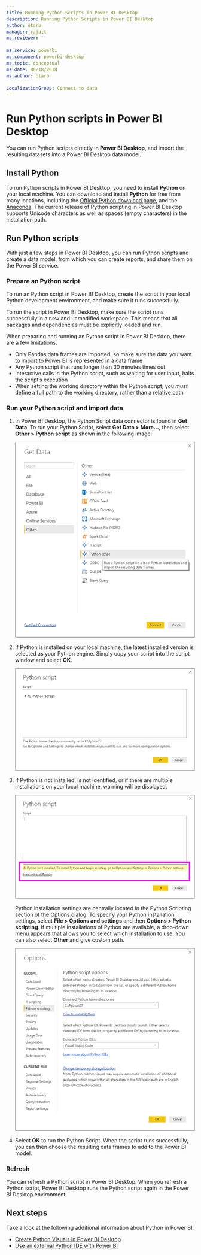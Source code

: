 ```yaml
---
title: Running Python Scripts in Power BI Desktop
description: Running Python Scripts in Power BI Desktop
author: otarb
manager: rajatt
ms.reviewer: ''

ms.service: powerbi
ms.component: powerbi-desktop
ms.topic: conceptual
ms.date: 06/18/2018
ms.author: otarb

LocalizationGroup: Connect to data
---
```

# Run Python scripts in Power BI Desktop
You can run Python scripts directly in **Power BI Desktop**, and import the resulting datasets into a Power BI Desktop data model.

## Install Python
To run Python scripts in Power BI Desktop, you need to install **Python** on your local machine. You can download and install **Python** for free from many locations, including the [Official Python download page](https://www.python.org/), and the [Anaconda](https://anaconda.org/anaconda/python/). The current release of Python scripting in Power BI Desktop supports Unicode characters as well as spaces (empty characters) in the installation path.

## Run Python scripts
With just a few steps in Power BI Desktop, you can run Python scripts and create a data model, from which you can create reports, and share them on the Power BI service.

### Prepare an Python script
To run an Python script in Power BI Desktop, create the script in your local Python development environment, and make sure it runs successfully.

To run the script in Power BI Desktop, make sure the script runs successfully in a new and unmodified workspace. This means that all packages and dependencies must be explicitly loaded and run.

When preparing and running an Python script in Power BI Desktop, there are a few limitations:

* Only Pandas data frames are imported, so make sure the data you want to import to Power BI is represented in a data frame
* Any Python script that runs longer than 30 minutes times out
* Interactive calls in the Python script, such as waiting for user input, halts the script’s execution
* When setting the working directory within the Python script, you *must* define a full path to the working directory, rather than a relative path

### Run your Python script and import data
1. In Power BI Desktop, the Python Script data connector is found in **Get Data**. To run your Python Script, select **Get Data &gt; More...**, then select **Other &gt; Python script** as shown in the following image:
   
   ![](media/desktop-python-scripts/python-scripts-1.png)
2. If Python is installed on your local machine, the latest installed version is selected as your Python engine. Simply copy your script into the script window and select **OK**.
   
   ![](media/desktop-python-scripts/python-scripts-2.png)
3. If Python is not installed, is not identified, or if there are multiple installations on your local machine, warning will be displayed.
   
   ![](media/desktop-python-scripts/python-scripts-3.png)
   
   Python installation settings are centrally located in the Python Scripting section of the Options dialog. To specify your Python installation settings, select **File > Options and settings** and then **Options > Python scripting**. If multiple installations of Python are available, a drop-down menu appears that allows you to select which installation to use. You can also select **Other** and give custom path.
   
   ![](media/desktop-python-scripts/python-scripts-4.png)
4. Select **OK** to run the Python Script. When the script runs successfully, you can then choose the resulting data frames to add to the Power BI model.

### Refresh
You can refresh a Python script in Power BI Desktop. When you refresh a Python script, Power BI Desktop runs the Python script again in the Power BI Desktop environment.

## Next steps
Take a look at the following additional information about Python in Power BI.

* [Create Python Visuals in Power BI Desktop](desktop-python-visuals.md)
* [Use an external Python IDE with Power BI](desktop-python-ide.md)